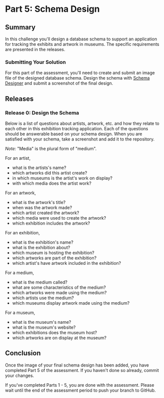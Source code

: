 # Part 5: Schema Design

## Summary
In this challenge you'll design a database schema to support an application for tracking the exhibits and artwork in museums.  The specific requirements are presented in the releases.

### Submitting Your Solution
For this part of the assessment, you'll need to create and submit an image file of the designed database schema.  Design the schema with [Schema Designer](http://schemadesigner.devbootcamp.com) and submit a screenshot of the final design.

## Releases
### Release 0: Design the Schema
Below is a list of questions about artists, artwork, etc. and how they relate to each other in this exhibition tracking application.  Each of the questions should be answerable based on your schema design.  When you are satisfied with your schema, take a screenshot and add it to the repository.

*Note:*  "Media" is the plural form of "medium".

For an artist,  
- what is the artists's name?  
- which artworks did this artist create?  
- in which museums is the artist's work on display?  
- with which media does the artist work?

For an artwork,  
- what is the artwork's title?  
- when was the artwork made?  
- which artist created the artwork?  
- which media were used to create the artwork?  
- which exhibition includes the artwork?  

For an exhibition,  
- what is the exhibition's name?  
- what is the exhibition about?  
- which museum is hosting the exhibition?  
- which artworks are part of the exhibition?  
- which artist's have artwork included in the exhibition?  

For a medium,  
- what is the medium called?  
- what are some characteristics of the medium?  
- which artworks were made using the medium?  
- which artists use the medium?  
- which museums display artwork made using the medium?  

For a museum,  
- what is the museum's name?  
- what is the museum's website?  
- which exhibitions does the museum host?  
- which artworks are on display at the museum?  


## Conclusion
Once the image of your final schema design has been added, you have completed Part 5 of the assessment.  If you haven't done so already, commit your changes.

If you've completed Parts 1 - 5, you are done with the assessment.  Please wait until the end of the assessment period to push your branch to GitHub.
